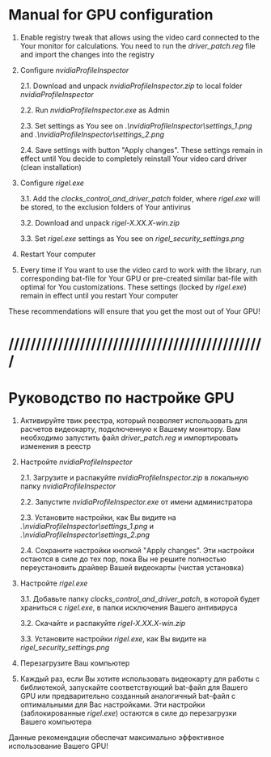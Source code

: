 # Manual for GPU configuration

1. Enable registry tweak that allows using the video card connected to the Your monitor for calculations. 
You need to run the _driver_patch.reg_ file and import the changes into the registry

2. Configure _nvidiaProfileInspector_

   2.1. Download and unpack _nvidiaProfileInspector.zip_ to local folder _nvidiaProfileInspector_
   
   2.2. Run _nvidiaProfileInspector.exe_ as Admin
   
   2.3. Set settings as You see on _.\nvidiaProfileInspector\settings_1.png_ and _.\nvidiaProfileInspector\settings_2.png_
   
   2.4. Save settings with button "Apply changes". These settings remain in effect until You decide to completely reinstall Your video card driver (clean installation)

3. Configure _rigel.exe_

   3.1. Add the _clocks_control_and_driver_patch_ folder, where _rigel.exe_ will be stored, to the exclusion folders of Your antivirus

   3.2. Download and unpack _rigel-X.XX.X-win.zip_

   3.3. Set _rigel.exe_ settings as You see on _rigel_security_settings.png_

4. Restart Your computer

5. Every time if You want to use the video card to work with the library, run corresponding bat-file for Your GPU or pre-created similar bat-file with optimal for You customizations. These settings (locked by _rigel.exe_) remain in effect until you restart Your computer

These recommendations will ensure that you get the most out of Your GPU!

# ///////////////////////////////////////////////

# Руководство по настройке GPU

1. Активируйте твик реестра, который позволяет использовать для расчетов видеокарту, подключенную к Вашему монитору.
Вам необходимо запустить файл _driver_patch.reg_ и импортировать изменения в реестр

2. Настройте _nvidiaProfileInspector_

   2.1. Загрузите и распакуйте _nvidiaProfileInspector.zip_ в локальную папку _nvidiaProfileInspector_
   
   2.2. Запустите _nvidiaProfileInspector.exe_ от имени администратора
   
   2.3. Установите настройки, как Вы видите на _.\nvidiaProfileInspector\settings_1.png_ и _.\nvidiaProfileInspector\settings_2.png_
   
   2.4. Сохраните настройки кнопкой "Apply changes". Эти настройки остаются в силе до тех пор, пока Вы не решите полностью переустановить драйвер Вашей видеокарты (чистая установка)

3. Настройте _rigel.exe_
   
   3.1. Добавьте папку _clocks_control_and_driver_patch_, в которой будет храниться с _rigel.exe_, в папки исключения Вашего антивируса
   
   3.2. Скачайте и распакуйте _rigel-X.XX.X-win.zip_
   
   3.3. Установите настройки _rigel.exe_, как Вы видите на _rigel_security_settings.png_

4. Перезагрузите Ваш компьютер

5. Каждый раз, если Вы хотите использовать видеокарту для работы с библиотекой, запускайте соответствующий bat-файл для Вашего GPU или предварительно созданный аналогичный bat-файл с оптимальными для Вас настройками. Эти настройки (заблокированные _rigel.exe_) остаются в силе до перезагрузки Вашего компьютера

Данные рекомендации обеспечат максимально эффективное использование Вашего GPU!
